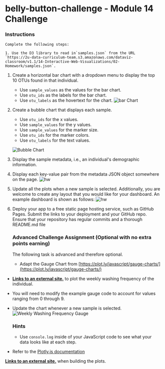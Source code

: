 # belly-button-challenge - Module 14 Challenge

### Instructions

    Complete the following steps:

    1. Use the D3 library to read in`samples.json` from the URL `https://2u-data-curriculum-team.s3.amazonaws.com/dataviz-classroom/v1.1/14-Interactive-Web-Visualizations/02-Homework/samples.json`.

1. Create a horizontal bar chart with a dropdown menu to display the top 10 OTUs found in that individual.

   * Use `sample_values` as the values for the bar chart.
   * Use `otu_ids` as the labels for the bar chart.
   * Use `otu_labels` as the hovertext for the chart.
     ![bar Chart](https://static.bc-edx.com/data/dl-1-2/m14/lms/img/hw01.jpg)
2. Create a bubble chart that displays each sample.

   * Use `otu_ids` for the x values.
   * Use `sample_values` for the y values.
   * Use `sample_values` for the marker size.
   * Use `otu_ids` for the marker colors.
   * Use `otu_labels` for the text values.

   ![Bubble Chart](https://static.bc-edx.com/data/dl-1-2/m14/lms/img/bubble_chart.jpg)
3. Display the sample metadata, i.e., an individual's demographic information.
4. Display each key-value pair from the metadata JSON object somewhere on the page.
   ![hw](https://static.bc-edx.com/data/dl-1-2/m14/lms/img/hw03.jpg)
5. Update all the plots when a new sample is selected.
   Additionally, you are welcome to create any layout that you would like
   for your dashboard. An example dashboard is shown as follows:
   ![hw](https://static.bc-edx.com/data/dl-1-2/m14/lms/img/hw02.jpg)
6. Deploy your app to a free static page hosting service,
   such as GitHub Pages. Submit the links to your deployment and your
   GitHub repo. Ensure that your repository has regular commits and a
   thorough README.md file

   ### Advanced Challenge Assignment (Optional with no extra points earning)

   The following task is advanced and therefore optional.


   * Adapt the Gauge Chart from [https://plot.ly/javascript/gauge-charts/](https://plot.ly/javascript/gauge-charts/)

* [
  **Links to an external site.**](https://plot.ly/javascript/gauge-charts/) to plot the weekly washing frequency of the individual.
* You will need to modify the example gauge code to account for values ranging from 0 through 9.
* Update the chart whenever a new sample is selected.
  ![Weekly Washing Frequency Gauge](https://static.bc-edx.com/data/dl-1-2/m14/lms/img/gauge.jpg)

  ### Hints


  * Use `console.log` inside of your JavaScript code to see what your data looks like at each step.
* Refer to the [Plotly.js documentation](https://plot.ly/javascript/)

[
**Links to an external site.**](https://plot.ly/javascript/) when building the plots.
